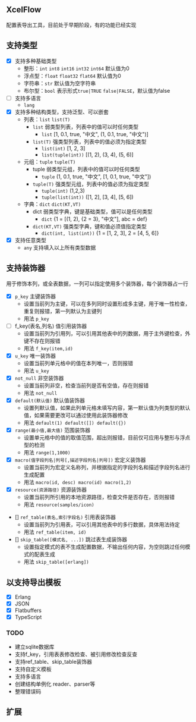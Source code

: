 ## XcelFlow
配置表导出工具，目前处于早期阶段，有的功能已经实现

## 支持类型
- [x] 支持多种基础类型 
  - 整形：`int` `int8` `int16` `int32` `int64` 默认值为0
  - 浮点型：`float` `float32` `flat64` 默认值为0
  - 字符串：`str` 默认值为空字符串 
  - 布尔型：`bool` 表示形式`true|TRUE` `false|FALSE`，默认值为false
- [ ] 支持多语言
  - `lang`
- [x] 支持多种结构类型，支持泛型、可以嵌套 
  - 列表：`list` `list(T)`
    - `list` 弱类型列表，列表中的值可以时任何类型 
      - `list` [1, 0.1, true, "中文", (1, 0.1, true, "中文")]
    - `list(T)` 强类型列表，列表中的值必须为指定类型
      - `list(int)` [1, 2, 3]
      - `list(tuple(int))` [(1, 2), (3, 4), (5, 6)]
  - 元组：`tuple` `tuple(T)`
    - tuple 弱类型元组，列表中的值可以时任何类型
      - `tuple` (1, 0.1, true, "中文", [1, 0.1, true, "中文"])
    - `tuple(T)` 强类型元组，列表中的值必须为指定类型
      - `tuple(int)` (1,2,3)
      - `tuple(list(int))` ([1, 2], [3, 4], [5, 6])
  - 字典：`dict` `dict(KT,VT)` 
    - dict 弱类型字典，键是基础类型，值可以是任何类型
      - `dict` {1 = [(1, 2), {2 = 3}, "中文"], abc = def}
    - `dict(KT,VT)` 强类型字典，键和值必须值指定类型
      - `dict(int, list(int))` {1 = [1, 2, 3], 2 = [4, 5, 6]}
- [x] 支持任意类型 
  - `any` 支持填入以上所有类型数据 

## 支持装饰器
用于修饰本列，或全表数据，一列可以指定使用多个装饰器，每个装饰器占一行
- [x] `p_key` 主键装饰器
  - 设置当前列为主键，可以在多列同时设置形成多主键，用于唯一性检查，重复则报错，第一列默认为主键列
  - 用法 `p_key`
- [ ] f_key(表名,列名) 值引用装饰器
  - 设置当前列为引用列，可以引用其他表中的列数据，用于主外键检查，外键不存在则报错
  - 用法 `f_key(item,id)`
- [x] `u_key` 唯一装饰器 
    - 设置当前列单元格中的值在本列唯一，否则报错
    - 用法 `u_key`
- [x] `not_null` 非空装饰器 
  - 设置当前列非空，检查当前列是否有空值，存在则报错
  - 用法 `not_null`
- [x] `default(默认值)` 默认值装饰器 
  - 设置列默认值，如果此列单元格未填写内容，第一默认值为列类型的默认值，如果需要更改可以通过使用此装饰器修改
  - 用法 `default(1) default([]) default({})`
- [x] `range(最小值,最大值)` 范围装饰器 
  - 设置单元格中的值的取值范围，超出则报错，目前仅可应用与整形与浮点型的检测
  - 用法 `range(1,1000)`
- [x] `macro(值字段列名|列号[,描述字段列名|列号])` 宏定义装饰器 
  - 设置当前列为宏定义名称列，并根据指定的字段列名和描述字段列名进行生成配置
  - 用法 `macro(id, desc) macro(id) macro(1,2)`
- [x] `resource(资源路径)` 资源装饰器 
  - 设置当前列所引用的本地资源路径，检查文件是否存在，否则报错
  - 用法 `resource(samples/icon)`
- [] `ref_table(表名,索引字段名)` 引用表装饰器
  - 设置当前列为引用表，可以引用其他表中的多行数据，具体用法待定
  - 用法 `ref_table(item, id)`
- [] `skip_table([模式名, ...])` 跳过表生成装饰器
  - 设置指定模式的表不生成配置数据，不输出任何内容，为空则跳过任何模式的配表生成
  - 用法 `skip_table([erlang])`

## 以支持导出模板
- [x] Erlang
- [x] JSON
- [x] Flatbuffers
- [x] TypeScript

### TODO
- 建立sqlite数据库
- 支持f_key，引用表表修改检查、被引用修改检查反查
- 支持ref_table、skip_table装饰器
- 支持自定义模板
- 支持多语言
- 创建结构单例化 reader、parser等
- 整理错误码

## 扩展

